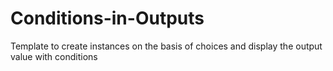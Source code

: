 # Conditions-in-Outputs
Template to create instances on the basis of choices and display the output value with conditions
